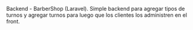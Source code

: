 Backend - BarberShop (Laravel).
Simple backend para agregar tipos de turnos y agregar turnos para luego que los clientes los administren en el front.
